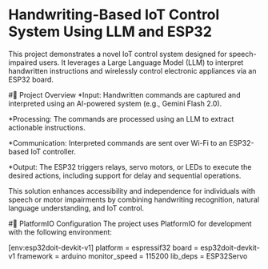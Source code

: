 ﻿# Handwriting-Based IoT Control System Using LLM and ESP32

This project demonstrates a novel IoT control system designed for speech-impaired users. It leverages a Large Language Model (LLM) to interpret handwritten instructions and wirelessly control electronic appliances via an ESP32 board.

#📌 Project Overview
*Input: Handwritten commands are captured and interpreted using an AI-powered system (e.g., Gemini Flash 2.0).

*Processing: The commands are processed using an LLM to extract actionable instructions.

*Communication: Interpreted commands are sent over Wi-Fi to an ESP32-based IoT controller.

*Output: The ESP32 triggers relays, servo motors, or LEDs to execute the desired actions, including support for delay and sequential operations.

This solution enhances accessibility and independence for individuals with speech or motor impairments by combining handwriting recognition, natural language understanding, and IoT control.

#🔧 PlatformIO Configuration
The project uses PlatformIO for development with the following environment:

[env:esp32doit-devkit-v1]
platform = espressif32
board = esp32doit-devkit-v1
framework = arduino
monitor_speed = 115200
lib_deps = 
    ESP32Servo

